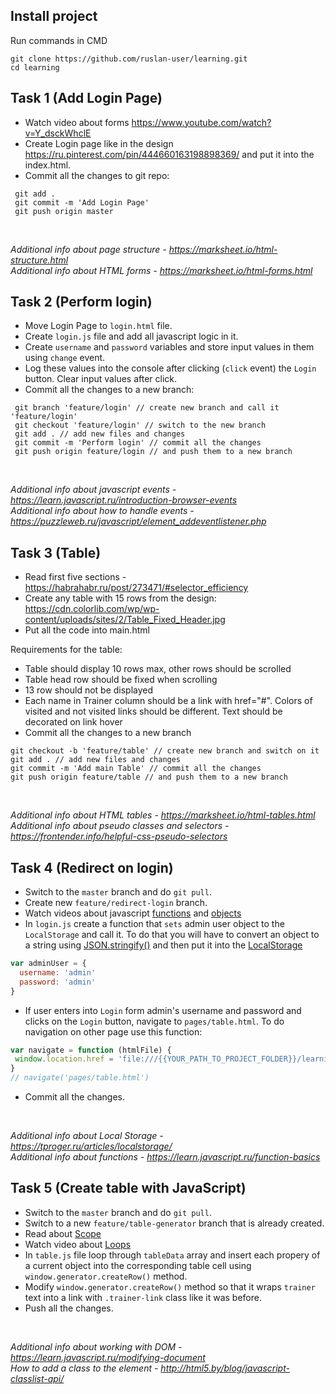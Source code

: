 ## Install project

Run commands in CMD

```
git clone https://github.com/ruslan-user/learning.git
cd learning
```

## Task 1 (Add Login Page)
+ Watch video about forms https://www.youtube.com/watch?v=Y_dsckWhclE
+ Create Login page like in the design https://ru.pinterest.com/pin/444660163198898369/ and put it into the index.html.
+ Commit all the changes to git repo:
```
 git add .
 git commit -m 'Add Login Page'
 git push origin master
 ```
</br>

*Additional info about page structure - https://marksheet.io/html-structure.html* </br>
*Additional info about HTML forms - https://marksheet.io/html-forms.html*

## Task 2 (Perform login)
+ Move Login Page to `login.html` file.
+ Create `login.js` file and add all javascript logic in it.
+ Create `username` and `password` variables and store input values in them using `change` event.
+ Log these values into the console after clicking (`click` event) the `Login` button. Clear input values after click.
+ Commit all the changes to a new branch:
```
 git branch 'feature/login' // create new branch and call it 'feature/login'
 git checkout 'feature/login' // switch to the new branch
 git add . // add new files and changes
 git commit -m 'Perform login' // commit all the changes
 git push origin feature/login // and push them to a new branch
 ```
 </br>
 
 *Additional info about javascript events - https://learn.javascript.ru/introduction-browser-events* </br>
 *Additional info about how to handle events - https://puzzleweb.ru/javascript/element_addeventlistener.php*
 
 ## Task 3 (Table)
 + Read first five sections - https://habrahabr.ru/post/273471/#selector_efficiency
 + Create any table with 15 rows from the design: https://cdn.colorlib.com/wp/wp-content/uploads/sites/2/Table_Fixed_Header.jpg
 + Put all the code into main.html
 
 Requirements for the table: </br>
 + Table should display 10 rows max, other rows should be scrolled
 + Table head row should be fixed when scrolling
 + 13 row should not be displayed
 + Each name in Trainer column should be a link with href="#". Colors of visited and not visited links should be different. Text should be decorated on link hover
 + Commit all the changes to a new branch
 ```
 git checkout -b 'feature/table' // create new branch and switch on it
 git add . // add new files and changes
 git commit -m 'Add main Table' // commit all the changes
 git push origin feature/table // and push them to a new branch
 ```
 </br>
 
 *Additional info about HTML tables - https://marksheet.io/html-tables.html* </br>
 *Additional info about pseudo classes and selectors - https://frontender.info/helpful-css-pseudo-selectors*

## Task 4 (Redirect on login)
+ Switch to the `master` branch and do `git pull`.
+ Create new `feature/redirect-login` branch.
+ Watch videos about javascript [functions](https://www.youtube.com/watch?v=M3ACkFObsQw) and [objects](https://www.youtube.com/watch?v=J1aIrZFnGig)
+ In `login.js` create a function that `sets` admin user object to the `LocalStorage` and call it. To do that you will have to convert an object to a string using [JSON.stringify()](https://www.youtube.com/watch?v=bw10M9RuR30) and then put it into the [LocalStorage](https://stackoverflow.com/questions/2010892/storing-objects-in-html5-localstorage)
```javascript
var adminUser = {
  username: 'admin'
  password: 'admin'
}
```
+ If user enters into `Login` form admin's username and password and clicks on the `Login` button, navigate to `pages/table.html`. To do navigation on other page use this function:
```javascript
var navigate = function (htmlFile) {
 window.location.href = 'file:///{{YOUR_PATH_TO_PROJECT_FOLDER}}/learning/' + htmlFile
}
// navigate('pages/table.html')
```
+ Commit all the changes.
</br>

*Additional info about Local Storage - https://tproger.ru/articles/localstorage/* </br>
*Additional info about functions - https://learn.javascript.ru/function-basics*

## Task 5 (Create table with JavaScript)
+ Switch to the `master` branch and do `git pull`.
+ Switch to a new `feature/table-generator` branch that is already created.
+ Read about [Scope](https://getinstance.info/articles/javascript/variables-scope-in-javascript/)
+ Watch video about [Loops](https://www.youtube.com/watch?v=ITr-SzUIDpQ&t=0s&list=PL363QX7S8MfSxcHzvkNEqMYbOyhLeWwem&index=12)
+ In `table.js` file loop through `tableData` array and insert each propery of a current object into the corresponding table cell using `window.generator.createRow()` method.
+ Modify `window.generator.createRow()` method so that it wraps `trainer` text into a link with `.trainer-link` class like it was before.
+ Push all the changes.
</br>

*Additional info about working with DOM - https://learn.javascript.ru/modifying-document* </br>
*How to add a class to the element - http://html5.by/blog/javascript-classlist-api/*
